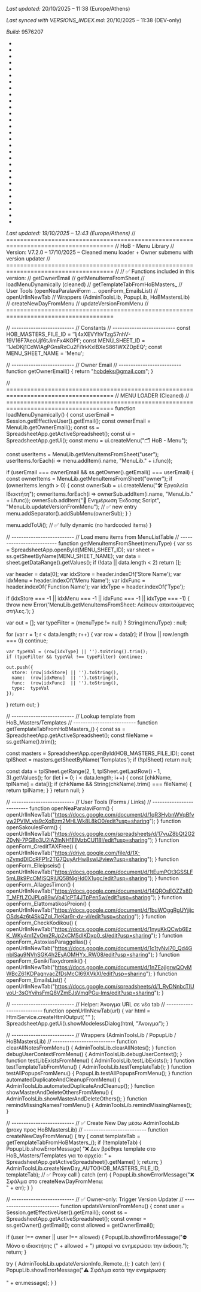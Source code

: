 *Last updated:* 20/10/2025 – 11:38 (Europe/Athens)

*Last synced with VERSIONS_INDEX.md:* 20/10/2025 – 11:38 (DEV-only)

*Build:* 9576207



*



*



*



*



*



*



*



*



*



*



*



*



*



*



*



*



*



*



*



*



*

*
*
*
*
*
*
*
*
*Last updated: 19/10/2025 – 12:43 (Europe/Athens)*
// =====================================================================================
// HoB - Menu Library
// Version: V7.2.0 – 17/10/2025 – Cleaned menu loader + Owner submenu with version updater
// =====================================================================================
//
// ✅ Functions included in this version:
// getOwnerEmail
// getMenuItemsFromSheet
// loadMenuDynamically (cleaned)
// getTemplateTabFromHoBMasters_
// User Tools (openNeaParalaviForm … openForm_EmailsList)
// openUrlInNewTab
// Wrappers (AdminToolsLib, PopupLib, HoBMastersLib)
// createNewDayFromMenu
// updateVersionFromMenu
// =====================================================================================

// --------------------------
// Constants
// --------------------------
const HOB_MASTERS_FILE_ID = '1j4xXEVYhVTzg57nhV-19V16F7AeoUjf6tJimFx4KOPI';
const MENU_SHEET_ID       = '1JeDKj1CdWlAgPGnsRxCu2Fi1rkKxIBXeS861WXZDpEQ';
const MENU_SHEET_NAME     = 'Menu';

// --------------------------
// Owner Email
// --------------------------
function getOwnerEmail() {
  return "hobdeks@gmail.com";
}

// =====================================================================================
// MENU LOADER (Cleaned)
// =====================================================================================
function loadMenuDynamically() {
  const userEmail = Session.getEffectiveUser().getEmail();
  const ownerEmail = MenuLib.getOwnerEmail();
  const ss = SpreadsheetApp.getActiveSpreadsheet();
  const ui = SpreadsheetApp.getUi();
  const menu = ui.createMenu("🗂️ HoB - Menu");

  const userItems = MenuLib.getMenuItemsFromSheet("user");
  userItems.forEach(i => menu.addItem(i.name, "MenuLib." + i.func));

  if (userEmail === ownerEmail && ss.getOwner().getEmail() === userEmail) {
    const ownerItems = MenuLib.getMenuItemsFromSheet("owner");
    if (ownerItems.length > 0) {
      const ownerSub = ui.createMenu("🛠️ Εργαλεία Ιδιοκτήτη");
      ownerItems.forEach(i => ownerSub.addItem(i.name, "MenuLib." + i.func));
      ownerSub.addItem("🧩 Ενημέρωση Έκδοσης Script", "MenuLib.updateVersionFromMenu"); // ✅ new entry
      menu.addSeparator().addSubMenu(ownerSub);
    }
  }

  menu.addToUi(); // ✅ fully dynamic (no hardcoded items)
}

// --------------------------
// Load menu items from MenuListTable
// --------------------------
function getMenuItemsFromSheet(menuType) {
  var ss    = SpreadsheetApp.openById(MENU_SHEET_ID);
  var sheet = ss.getSheetByName(MENU_SHEET_NAME);
  var data  = sheet.getDataRange().getValues();
  if (!data || data.length < 2) return [];

  var header   = data[0];
  var idxStore = header.indexOf('Store Name');
  var idxMenu  = header.indexOf('Menu Name');
  var idxFunc  = header.indexOf('Function Name');
  var idxType  = header.indexOf('Type');

  if (idxStore === -1 || idxMenu === -1 || idxFunc === -1 || idxType === -1) {
    throw new Error('MenuLib.getMenuItemsFromSheet: Λείπουν απαιτούμενες στήλες.');
  }

  var out = [];
  var typeFilter = (menuType != null) ? String(menuType) : null;

  for (var r = 1; r < data.length; r++) {
    var row = data[r];
    if (!row || row.length === 0) continue;

    var typeVal = (row[idxType] || '').toString().trim();
    if (typeFilter && typeVal !== typeFilter) continue;

    out.push({
      store: (row[idxStore] || '').toString(),
      name:  (row[idxMenu]  || '').toString(),
      func:  (row[idxFunc]  || '').toString(),
      type:  typeVal
    });
  }
  return out;
}

// --------------------------
// Lookup template from HoB_Masters/Templates
// --------------------------
function getTemplateTabFromHoBMasters_() {
  const ss = SpreadsheetApp.getActiveSpreadsheet();
  const fileName = ss.getName().trim();

  const masters = SpreadsheetApp.openById(HOB_MASTERS_FILE_ID);
  const tplSheet = masters.getSheetByName('Templates');
  if (!tplSheet) return null;

  const data = tplSheet.getRange(2, 1, tplSheet.getLastRow() - 1, 3).getValues();
  for (let i = 0; i < data.length; i++) {
    const [chkName, tplName] = data[i];
    if (chkName && String(chkName).trim() === fileName) {
      return tplName;
    }
  }
  return null;
}

// --------------------------
// User Tools (Forms / Links)
// --------------------------
function openNeaParalaviForm() { openUrlInNewTab("https://docs.google.com/document/d/1qR3HybnWVqBfvyw2PVIM_yis9cXoBzm2MHLWk8L8kO0/edit?usp=sharing"); }
function openSakoulesForm() { openUrlInNewTab("https://docs.google.com/spreadsheets/d/17vuZ8bQt2G2Z0yN-7PGBo3U2IA2lnNH1ElMzbCUI18I/edit?usp=sharing"); }
function openForm_CreditTAXFree() { openUrlInNewTab("https://drive.google.com/file/d/1X-nZymdDICcRFP1r2TG7QuyArHw8swlJ/view?usp=sharing"); }
function openForm_Elleipseis() { openUrlInNewTab("https://docs.google.com/document/d/1tEumPOt3GSSLF5mLBk9PcOMISQRjUQ58f4gHd0X1ugc/edit?usp=sharing"); }
function openForm_AllagesTimon() { openUrlInNewTab("https://docs.google.com/document/d/14QROsEOZZx8DT_MFfLZOJPLq89wVo41cPT4JTpPen5w/edit?usp=sharing"); }
function openForm_ElattomatikosProion() { openUrlInNewTab("https://docs.google.com/document/d/1buWOggRgUYjijcOSds4z6t4SkQZqL7leKar9r-dv-vI/edit?usp=sharing"); }
function openForm_CheckKodikou() { openUrlInNewTab("https://docs.google.com/document/d/1nyuKkQCwb6EzK_WKy4m1ZvOm2RJp2xCM5dIKDxp0_sI/edit?usp=sharing"); }
function openForm_AstoxiasParaggelias() { openUrlInNewTab("https://docs.google.com/document/d/1c1tyNvI70_Qd4GnblSau9NVhSGK4h2EyAOMHYx_RW08/edit?usp=sharing"); }
function openForm_GenikiTaxydromiki() { openUrlInNewTab("https://docs.google.com/document/d/1nZEajIgrwQOyMWBcZ61KDPagnvacZfDsMcCI69XVkXI/edit?usp=sharing"); }
function openForm_EmailsList() { openUrlInNewTab("https://docs.google.com/spreadsheets/d/1_RyDNnbcTIUyoU-3sOYvihsFmQ8VZmEJsVmqPGu-lms/edit?usp=sharing"); }

// --------------------------
// Helper: Άνοιγμα URL σε νέο tab
// --------------------------
function openUrlInNewTab(url) {
  var html = HtmlService.createHtmlOutput(
    "<script>window.open('" + url + "', '_blank');google.script.host.close();</script>"
  );
  SpreadsheetApp.getUi().showModelessDialog(html, "Άνοιγμα");
}

// --------------------------
// Wrappers (AdminToolsLib / PopupLib / HoBMastersLib)
// --------------------------
function clearAllNotesFromMenu() { AdminToolsLib.clearAllNotes(); }
function debugUserContextFromMenu() { AdminToolsLib.debugUserContext(); }
function testLibExistsFromMenu() { AdminToolsLib.testLibExists(); }
function testTemplateTabFromMenu() { AdminToolsLib.testTemplateTab(); }
function testAllPopupsFromMenu() { PopupLib.testAllPopupsFromMenu(); }
function automatedDuplicateAndCleanupFromMenu() { AdminToolsLib.automatedDuplicateAndCleanup(); }
function showMasterAndDeleteOthersFromMenu() { AdminToolsLib.showMasterAndDeleteOthers(); }
function remindMissingNamesFromMenu() { AdminToolsLib.remindMissingNames(); }

// --------------------------
// ✅ Create New Day μέσω AdminToolsLib (proxy προς HoBMastersLib)
// --------------------------
function createNewDayFromMenu() {
  try {
    const templateTab = getTemplateTabFromHoBMasters_();
    if (!templateTab) {
      PopupLib.showErrorMessage(
        "❌ Δεν βρέθηκε template στο HoB_Masters/Templates για το αρχείο: " +
        SpreadsheetApp.getActiveSpreadsheet().getName()
      );
      return;
    }
    AdminToolsLib.createNewDay_AUTO(HOB_MASTERS_FILE_ID, templateTab); // ✅ Proxy call
  } catch (err) {
    PopupLib.showErrorMessage("❌ Σφάλμα στο createNewDayFromMenu:<br>" + err);
  }
}

// --------------------------
// ✅ Owner-only: Trigger Version Updater
// --------------------------
function updateVersionFromMenu() {
  const user = Session.getEffectiveUser().getEmail();
  const ss = SpreadsheetApp.getActiveSpreadsheet();
  const owner = ss.getOwner().getEmail();
  const allowed = getOwnerEmail();

  if (user !== owner || user !== allowed) {
    PopupLib.showErrorMessage("⛔ Μόνο ο ιδιοκτήτης (" + allowed + ") μπορεί να ενημερώσει την έκδοση.");
    return;
  }

  try {
    AdminToolsLib.updateVersionInfo_Remote_();
  } catch (err) {
    PopupLib.showErrorMessage("⚠️ Σφάλμα κατά την ενημέρωση:<br><br>" + err.message);
  }
}
